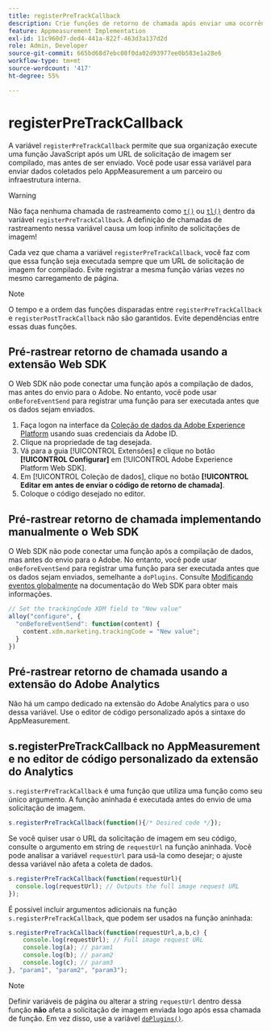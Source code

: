 ```yaml
---
title: registerPreTrackCallback
description: Crie funções de retorno de chamada após enviar uma ocorrência para a Adobe.
feature: Appmeasurement Implementation
exl-id: 11c960d7-ded4-441a-822f-463d3a137d2d
role: Admin, Developer
source-git-commit: 665bd68d7ebc08f0da02d93977ee0b583e1a28e6
workflow-type: tm+mt
source-wordcount: '417'
ht-degree: 55%

---
```


# registerPreTrackCallback

A variável `registerPreTrackCallback` permite que sua organização execute uma função JavaScript após um URL de solicitação de imagem ser compilado, mas antes de ser enviado. Você pode usar essa variável para enviar dados coletados pelo AppMeasurement a um parceiro ou infraestrutura interna.

>[!WARNING]
>
>Não faça nenhuma chamada de rastreamento como [`t()`](t-method.md) ou [`tl()`](tl-method.md) dentro da variável `registerPreTrackCallback`. A definição de chamadas de rastreamento nessa variável causa um loop infinito de solicitações de imagem!

Cada vez que chama a variável `registerPreTrackCallback`, você faz com que essa função seja executada sempre que um URL de solicitação de imagem for compilado. Evite registrar a mesma função várias vezes no mesmo carregamento de página.

>[!NOTE]
>
>O tempo e a ordem das funções disparadas entre `registerPreTrackCallback` e `registerPostTrackCallback` não são garantidos. Evite dependências entre essas duas funções.

## Pré-rastrear retorno de chamada usando a extensão Web SDK

O Web SDK não pode conectar uma função após a compilação de dados, mas antes do envio para o Adobe. No entanto, você pode usar `onBeforeEventSend` para registrar uma função para ser executada antes que os dados sejam enviados.

1. Faça logon na interface da [Coleção de dados da Adobe Experience Platform](https://experience.adobe.com/br/data-collection) usando suas credenciais da Adobe ID.
1. Clique na propriedade de tag desejada.
1. Vá para a guia [!UICONTROL Extensões] e clique no botão **[!UICONTROL Configurar]** em [!UICONTROL Adobe Experience Platform Web SDK].
1. Em [!UICONTROL Coleção de dados], clique no botão **[!UICONTROL Editar em antes de enviar o código de retorno de chamada]**.
1. Coloque o código desejado no editor.

## Pré-rastrear retorno de chamada implementando manualmente o Web SDK

O Web SDK não pode conectar uma função após a compilação de dados, mas antes do envio para o Adobe. No entanto, você pode usar `onBeforeEventSend` para registrar uma função para ser executada antes que os dados sejam enviados, semelhante a `doPlugins`. Consulte [Modificando eventos globalmente](https://experienceleague.adobe.com/docs/experience-platform/edge/fundamentals/tracking-events.html#modifying-events-globally) na documentação do Web SDK para obter mais informações.

```js
// Set the trackingCode XDM field to "New value"
alloy("configure", {
  "onBeforeEventSend": function(content) {
    content.xdm.marketing.trackingCode = "New value";
  }
})
```

## Pré-rastrear retorno de chamada usando a extensão do Adobe Analytics

Não há um campo dedicado na extensão do Adobe Analytics para o uso dessa variável. Use o editor de código personalizado após a sintaxe do AppMeasurement.

## s.registerPreTrackCallback no AppMeasurement e no editor de código personalizado da extensão do Analytics

`s.registerPreTrackCallback` é uma função que utiliza uma função como seu único argumento. A função aninhada é executada antes do envio de uma solicitação de imagem.

```js
s.registerPreTrackCallback(function(){/* Desired code */});
```

Se você quiser usar o URL da solicitação de imagem em seu código, consulte o argumento em string de `requestUrl` na função aninhada. Você pode analisar a variável `requestUrl` para usá-la como desejar; o ajuste dessa variável não afeta a coleta de dados.

```js
s.registerPreTrackCallback(function(requestUrl){
  console.log(requestUrl); // Outputs the full image request URL
});
```

É possível incluir argumentos adicionais na função `s.registerPreTrackCallback`, que podem ser usados na função aninhada:

```js
s.registerPreTrackCallback(function(requestUrl,a,b,c) {
    console.log(requestUrl); // Full image request URL
    console.log(a); // param1
    console.log(b); // param2
    console.log(c); // param3
}, "param1", "param2", "param3");
```

>[!NOTE]
>
>Definir variáveis de página ou alterar a string `requestUrl` dentro dessa função **não** afeta a solicitação de imagem enviada logo após essa chamada de função. Em vez disso, use a variável [`doPlugins()`](doplugins.md).
